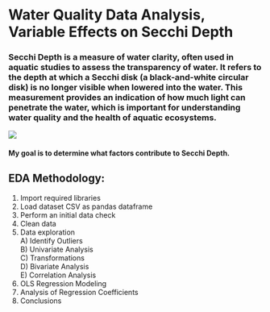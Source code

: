 # Water Quality Data Analysis, Variable Effects on Secchi Depth

### Secchi Depth is a measure of water clarity, often used in aquatic studies to assess the transparency of water. It refers to the depth at which a Secchi disk (a black-and-white circular disk) is no longer visible when lowered into the water. This measurement provides an indication of how much light can penetrate the water, which is important for understanding water quality and the health of aquatic ecosystems.


<img src = "https://limnoloan.org/wp-content/uploads/2023/06/Secchi_Disk_JoelDavenport.jpg">

#### My goal is to determine what factors contribute to Secchi Depth.


## **EDA Methodology:**

1) Import required libraries  
2) Load dataset CSV as pandas dataframe  
3) Perform an initial data check  
4) Clean data   
5) Data exploration   
    A) Identify Outliers   
    B) Univariate Analysis   
    C) Transformations   
    D) Bivariate Analysis   
    E) Correlation Analysis   
6) OLS Regression Modeling  
7) Analysis of Regression Coefficients  
8) Conclusions
